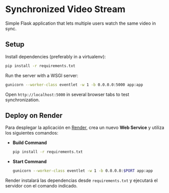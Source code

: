 # Synchronized Video Stream

Simple Flask application that lets multiple users watch the same video in sync.

## Setup

Install dependencies (preferably in a virtualenv):

```bash
pip install -r requirements.txt
```

Run the server with a WSGI server:

```bash
gunicorn --worker-class eventlet -w 1 -b 0.0.0.0:5000 app:app
```

Open `http://localhost:5000` in several browser tabs to test synchronization.

## Deploy on Render

Para desplegar la aplicación en [Render](https://render.com), crea un nuevo
**Web Service** y utiliza los siguientes comandos:

- **Build Command**
  ```bash
  pip install -r requirements.txt
  ```
- **Start Command**
  ```bash
  gunicorn --worker-class eventlet -w 1 -b 0.0.0.0:$PORT app:app
  ```

Render instalará las dependencias desde `requirements.txt` y ejecutará el
servidor con el comando indicado.
